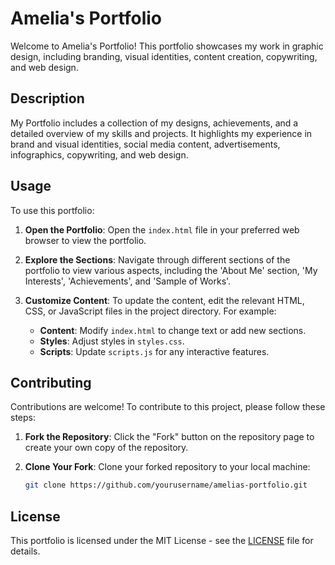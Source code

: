 # Amelia's Portfolio

Welcome to Amelia's Portfolio! This portfolio showcases my work in graphic design, including branding, visual identities, content creation, copywriting, and web design.

## Description

My Portfolio includes a collection of my designs, achievements, and a detailed overview of my skills and projects. It highlights my experience in brand and visual identities, social media content, advertisements, infographics, copywriting, and web design.

## Usage

To use this portfolio:

1. **Open the Portfolio**:
   Open the `index.html` file in your preferred web browser to view the portfolio.

2. **Explore the Sections**:
   Navigate through different sections of the portfolio to view various aspects, including the 'About Me' section, 'My Interests', 'Achievements', and 'Sample of Works'.

3. **Customize Content**:
   To update the content, edit the relevant HTML, CSS, or JavaScript files in the project directory. For example:
   - **Content**: Modify `index.html` to change text or add new sections.
   - **Styles**: Adjust styles in `styles.css`.
   - **Scripts**: Update `scripts.js` for any interactive features.

## Contributing

Contributions are welcome! To contribute to this project, please follow these steps:

1. **Fork the Repository**:
   Click the "Fork" button on the repository page to create your own copy of the repository.

2. **Clone Your Fork**:
   Clone your forked repository to your local machine:
   ```bash
   git clone https://github.com/yourusername/amelias-portfolio.git


## License

This portfolio is licensed under the MIT License - see the [LICENSE](LICENSE) file for details.